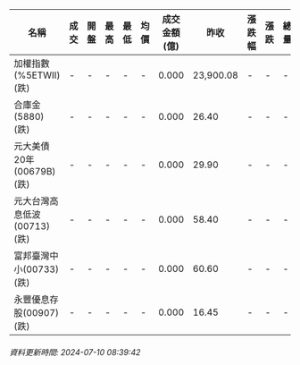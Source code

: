 | 名稱 | 成交 | 開盤 | 最高 | 最低 | 均價 | 成交金額(億) | 昨收 | 漲跌幅 | 漲跌 | 總量 | 昨量 | 振幅 |
| -------- | -------- | -------- | -------- |-------- | -------- | -------- |-------- |-------- |-------- | -------- | -------- |-------- |
|加權指數(%5ETWII) (跌)|-|-|-|-|-|0.000|23,900.08|-|-|-|-|0.00%|
|合庫金(5880) (跌)|-|-|-|-|-|0.000|26.40|-|-|-|-|0.00%|
|元大美債20年(00679B) (跌)|-|-|-|-|-|0.000|29.90|-|-|-|-|0.00%|
|元大台灣高息低波(00713) (跌)|-|-|-|-|-|0.000|58.40|-|-|-|-|0.00%|
|富邦臺灣中小(00733) (跌)|-|-|-|-|-|0.000|60.60|-|-|-|-|0.00%|
|永豐優息存股(00907) (跌)|-|-|-|-|-|0.000|16.45|-|-|-|-|0.00%|
###### 資料更新時間: 2024-07-10 08:39:42